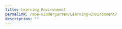 ```yaml
---
title: Learning Environment
permalink: /moe-kindergarten/Learning-Environment/
description: ""
---
```

